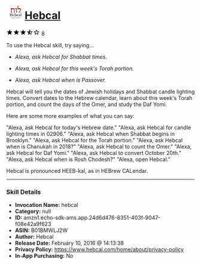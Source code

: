 # &nbsp;<img src="skill_icon" alt="Hebcal icon" width="36"> [Hebcal](http://alexa.amazon.com/#skills/amzn1.echo-sdk-ams.app.24d6d476-8351-403f-9047-f08e42a9f623)
![3.4 stars](../../images/ic_star_black_18dp_1x.png)![3.4 stars](../../images/ic_star_black_18dp_1x.png)![3.4 stars](../../images/ic_star_black_18dp_1x.png)![3.4 stars](../../images/ic_star_half_black_18dp_1x.png)![3.4 stars](../../images/ic_star_border_black_18dp_1x.png) 8

To use the Hebcal skill, try saying...

* *Alexa, ask Hebcal for Shabbat times.*

* *Alexa, ask Hebcal for this week's Torah portion.*

* *Alexa, ask Hebcal when is Passover.*

Hebcal will tell you the dates of Jewish holidays and Shabbat candle lighting times. Convert dates to the Hebrew calendar, learn about this week's Torah portion, and count the days of the Omer, and study the Daf Yomi.

Here are some more examples of what you can say:

"Alexa, ask Hebcal for today's Hebrew date."
"Alexa, ask Hebcal for candle lighting times in 02906."
"Alexa, ask Hebcal when Shabbat begins in Brooklyn."
"Alexa, ask Hebcal for the Torah portion."
"Alexa, ask Hebcal when is Chanukah in 2018?"
"Alexa, ask Hebcal to count the Omer."
"Alexa, ask Hebcal for Daf Yomi."
"Alexa, ask Hebcal to convert October 20th."
"Alexa, ask Hebcal when is Rosh Chodesh?"
"Alexa, open Hebcal."

Hebcal is pronounced HEEB-kal, as in HEBrew CALendar.

***

### Skill Details

* **Invocation Name:** hebcal
* **Category:** null
* **ID:** amzn1.echo-sdk-ams.app.24d6d476-8351-403f-9047-f08e42a9f623
* **ASIN:** B01BMWLJ2W
* **Author:** Hebcal
* **Release Date:** February 10, 2016 @ 14:13:38
* **Privacy Policy:** https://www.hebcal.com/home/about/privacy-policy
* **In-App Purchasing:** No
